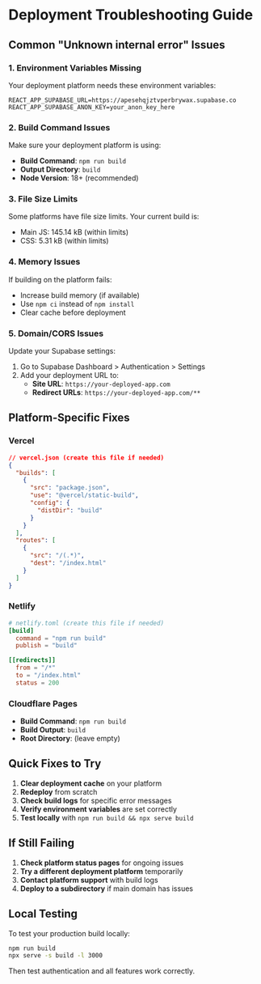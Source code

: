 # Deployment Troubleshooting Guide

## Common "Unknown internal error" Issues

### 1. **Environment Variables Missing**
Your deployment platform needs these environment variables:
```
REACT_APP_SUPABASE_URL=https://apesehqjztvperbrywax.supabase.co
REACT_APP_SUPABASE_ANON_KEY=your_anon_key_here
```

### 2. **Build Command Issues**
Make sure your deployment platform is using:
- **Build Command**: `npm run build`
- **Output Directory**: `build`
- **Node Version**: 18+ (recommended)

### 3. **File Size Limits**
Some platforms have file size limits. Your current build is:
- Main JS: 145.14 kB (within limits)
- CSS: 5.31 kB (within limits)

### 4. **Memory Issues**
If building on the platform fails:
- Increase build memory (if available)
- Use `npm ci` instead of `npm install`
- Clear cache before deployment

### 5. **Domain/CORS Issues**
Update your Supabase settings:
1. Go to Supabase Dashboard > Authentication > Settings
2. Add your deployment URL to:
   - **Site URL**: `https://your-deployed-app.com`
   - **Redirect URLs**: `https://your-deployed-app.com/**`

## Platform-Specific Fixes

### Vercel
```json
// vercel.json (create this file if needed)
{
  "builds": [
    {
      "src": "package.json",
      "use": "@vercel/static-build",
      "config": {
        "distDir": "build"
      }
    }
  ],
  "routes": [
    {
      "src": "/(.*)",
      "dest": "/index.html"
    }
  ]
}
```

### Netlify
```toml
# netlify.toml (create this file if needed)
[build]
  command = "npm run build"
  publish = "build"

[[redirects]]
  from = "/*"
  to = "/index.html"
  status = 200
```

### Cloudflare Pages
- **Build Command**: `npm run build`
- **Build Output**: `build`
- **Root Directory**: (leave empty)

## Quick Fixes to Try

1. **Clear deployment cache** on your platform
2. **Redeploy** from scratch
3. **Check build logs** for specific error messages
4. **Verify environment variables** are set correctly
5. **Test locally** with `npm run build && npx serve build`

## If Still Failing

1. **Check platform status pages** for ongoing issues
2. **Try a different deployment platform** temporarily
3. **Contact platform support** with build logs
4. **Deploy to a subdirectory** if main domain has issues

## Local Testing
To test your production build locally:
```bash
npm run build
npx serve -s build -l 3000
```

Then test authentication and all features work correctly.
